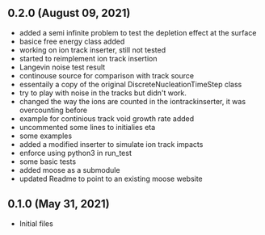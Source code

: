 ## 0.2.0 (August 09, 2021)
  - added a semi infinite problem to test the depletion effect at the surface
  - basice free energy class added
  - working on ion track inserter, still not tested
  - started to reimplement ion track insertion
  - Langevin noise test result
  - continouse source for comparison with track source
  - essentaily a copy of the original DiscreteNucleationTimeStep class
  - try to play with noise in the tracks but didn't work.
  - changed the way the ions are counted in the iontrackinserter, it was overcounting before
  - example for continious track void growth rate added
  - uncommented some lines to initialies eta
  - some examples
  - added a modified inserter to simulate ion track impacts
  - enforce using python3 in run_test
  - some basic tests
  - added moose as a submodule
  - updated Readme to point to an existing moose website

## 0.1.0 (May 31, 2021)
  - Initial files

